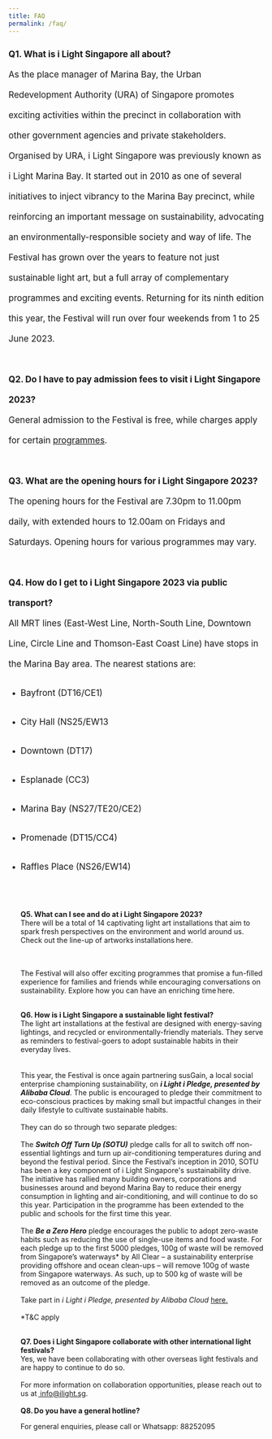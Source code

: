 ```yaml
---
title: FAQ
permalink: /faq/
---
```

<p style="font-size:17px; line-height:40px">
<b>Q1. What is i Light Singapore all about?&nbsp;</b><br> As the place manager of Marina Bay, the Urban Redevelopment Authority (URA) of Singapore promotes exciting activities within the precinct in collaboration with other government agencies and private stakeholders. Organised by URA, i Light Singapore was previously known as i Light Marina Bay. It started out in 2010 as one of several initiatives to inject vibrancy to the Marina Bay precinct, while reinforcing an important message on sustainability, advocating an environmentally-responsible society and way of life. The Festival has grown over the years to feature not just sustainable light art, but a full array of complementary programmes and exciting events. Returning for its ninth edition this year, the Festival will run over four weekends from 1 to 25 June 2023.<br>
	<br>
<b>Q2. Do I have to pay admission fees to visit i Light Singapore 2023?</b><br>
General admission to the Festival is free, while charges apply for certain <a href="/programmes">programmes</a>.<br>
	
<br>
<b>Q3. What are the opening hours for i Light Singapore 2023?</b>
<br>The opening hours for the Festival are 7.30pm to 11.00pm daily, with extended hours to 12.00am on Fridays and Saturdays. Opening hours for various programmes may vary.<br>

<br>
<b>Q4. How do I get to i Light Singapore 2023 via public transport?</b><br>
All MRT lines (East-West Line, North-South Line, Downtown Line, Circle Line and Thomson-East Coast Line) have stops in the Marina Bay area. The nearest stations are:<br>
</p><ul>
<li><p style="font-size:17px; line-height:40px">Bayfront (DT16/CE1)</p></li>
<li><p style="font-size:17px; line-height:40px">City Hall (NS25/EW13</p></li>
<li><p style="font-size:17px; line-height:40px">Downtown (DT17)</p></li>
<li><p style="font-size:17px; line-height:40px">Esplanade (CC3)</p></li>
<li><p style="font-size:17px; line-height:40px">Marina Bay (NS27/TE20/CE2)</p></li>
<li><p style="font-size:17px; line-height:40px">Promenade (DT15/CC4)</p></li>
<li><p style="font-size:17px; line-height:40px">Raffles Place (NS26/EW14)</p></li>
<br><br>
	
<b>Q5. What can I see and do at i Light Singapore 2023?</b><br>
There will be a total of 14 captivating light art installations that aim to spark fresh perspectives on the environment and world around us. Check out the line-up of artworks installations here.<br><br>&nbsp;

The Festival will also offer exciting programmes that promise a fun-filled experience for families and friends while encouraging conversations on sustainability. Explore how you can have an enriching time here.<br><br>
	
<b>Q6. How is i Light Singapore a sustainable light festival?</b><br>
The light art installations at the festival are designed with energy-saving lightings, and recycled or environmentally-friendly materials. They serve as reminders to festival-goers to adopt sustainable habits in their everyday lives.
<br><br>	
This year, the Festival is once again partnering susGain, a local social enterprise championing sustainability, on <b><i>i Light i Pledge, presented by Alibaba Cloud</i></b>. The public is encouraged to pledge their commitment to eco-conscious practices by making small but impactful changes in their daily lifestyle to cultivate sustainable habits.
<br><br>
They can do so through two separate pledges:
<br><br>
The <b><i>Switch Off Turn Up (SOTU)</i></b> pledge calls for all to switch off non-essential lightings and turn up air-conditioning temperatures during and beyond the festival period. Since the Festival’s inception in 2010, SOTU has been a key component of i Light Singapore's sustainability drive. The initiative has rallied many building owners, corporations and businesses around and beyond Marina Bay to reduce their energy consumption in lighting and air-conditioning, and will continue to do so this year. Participation in the programme has been extended to the public and schools for the first time this year.
<br><br>
The <b><i>Be a Zero Hero</i></b> pledge encourages the public to adopt zero-waste habits such as reducing the use of single-use items and food waste. For each pledge up to the first 5000 pledges, 100g of waste will be removed from Singapore’s waterways* by All Clear – a sustainability enterprise providing offshore and ocean clean-ups – will remove 100g of waste from Singapore waterways. As such, up to 500 kg of waste will be removed as an outcome of the pledge.
<br><br> 
Take part in <i>i Light i Pledge, presented by Alibaba Cloud</i> <a target="_blank" href="https://www.susgain.com/iLightiPledge">here.</a> <br><br>
*T&amp;C apply<br>

<br>
<b>Q7. Does i Light Singapore collaborate with other international light festivals?</b>
<br>
Yes, we have been collaborating with other overseas light festivals and are happy to continue to do so. <br>
<br> 
For more information on collaboration opportunities, please reach out to us at <a href="mailto:info@ilight.sg"> info@ilight.sg</a>.<br><br>
<b>Q8. Do you have a general hotline?</b><br>

For general enquiries, please call or Whatsapp: 88252095<p></p></ul>
